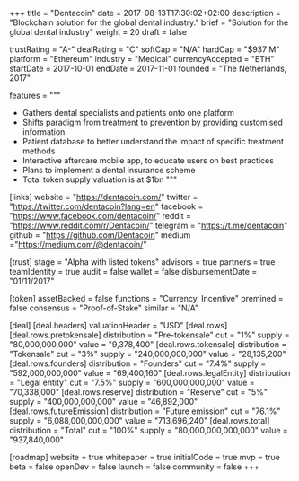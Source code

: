 +++
title = "Dentacoin"
date = 2017-08-13T17:30:02+02:00
description = "Blockchain solution for the global dental industry."
brief = "Solution for the global dental industry"
weight = 20
draft = false

trustRating = "A-"
dealRating = "C"
softCap = "N/A"
hardCap = "$937 M"
platform = "Ethereum"
industry = "Medical"
currencyAccepted = "ETH"
startDate = 2017-10-01
endDate = 2017-11-01
founded = "The Netherlands, 2017"

features = """
- Gathers dental specialists and patients onto one platform
- Shifts paradigm from treatment to prevention by providing customised information
- Patient database to better understand the impact of specific treatment methods
- Interactive aftercare mobile app, to educate users on best practices
- Plans to implement a dental insurance scheme
- Total token supply valuation is at $1bn
"""

[links]
  website = "https://dentacoin.com/"
  twitter = "https://twitter.com/dentacoin?lang=en"
  facebook = "https://www.facebook.com/dentacoin/"
  reddit = "https://www.reddit.com/r/Dentacoin/"
  telegram = "https://t.me/dentacoin"
  github = "https://github.com/Dentacoin"
  medium ="https://medium.com/@dentacoin/"

[trust]
  stage = "Alpha with listed tokens"
  advisors = true
  partners = true
  teamIdentity = true
  audit = false
  wallet = false
  disbursementDate = "01/11/2017"

[token]
  assetBacked = false
  functions = "Currency, Incentive"
  premined = false
  consensus = "Proof-of-Stake"
  similar = "N/A"

[deal]
  [deal.headers]
    valuationHeader = "USD"
  [deal.rows]
    [deal.rows.pretokensale]
      distribution = "Pre-tokensale"
      cut = "1%"
      supply = "80,000,000,000"
      value = "9,378,400"
    [deal.rows.tokensale]
      distribution = "Tokensale"
      cut = "3%"
      supply = "240,000,000,000"
      value = "28,135,200"
    [deal.rows.founders]
      distribution = "Founders"
      cut = "7.4%"
      supply = "592,000,000,000"
      value = "69,400,160"
    [deal.rows.legalEntity]
      distribution = "Legal entity"
      cut = "7.5%"
      supply = "600,000,000,000"
      value = "70,338,000"
    [deal.rows.reserve]
      distribution = "Reserve"
      cut = "5%"
      supply = "400,000,000,000"
      value = "46,892,000"
    [deal.rows.futureEmission]
      distribution = "Future emission"
      cut = "76.1%"
      supply = "6,088,000,000,000"
      value = "713,696,240"
    [deal.rows.total]
      distribution = "Total"
      cut = "100%"
      supply = "80,000,000,000,000"
      value = "937,840,000"


[roadmap]
  website = true
  whitepaper = true
  initialCode = true
  mvp = true
  beta = false
  openDev = false
  launch = false
  community = false
+++
